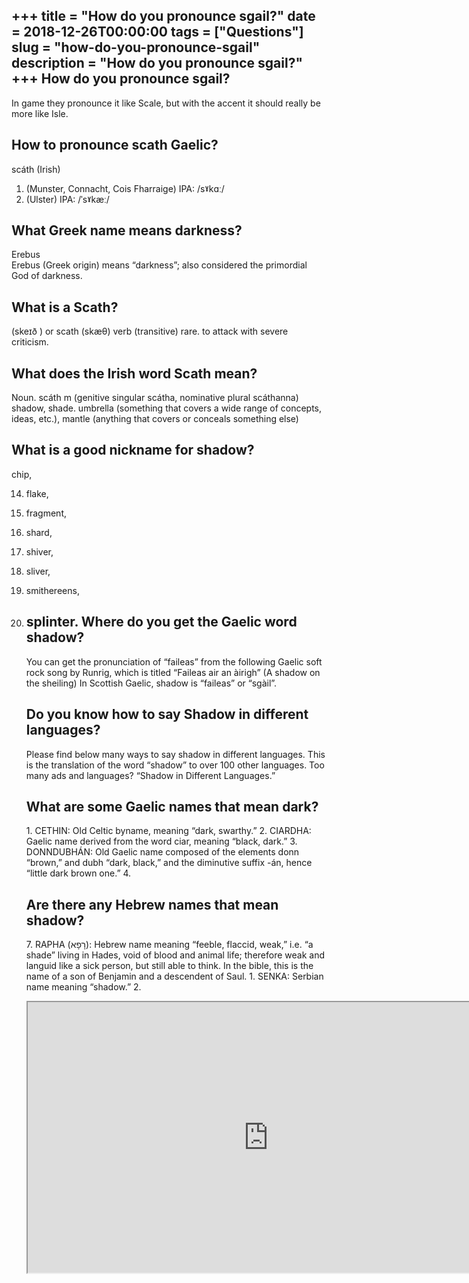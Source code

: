 +++
title = "How do you pronounce sgail?"
date = 2018-12-26T00:00:00
tags = ["Questions"]
slug = "how-do-you-pronounce-sgail"
description = "How do you pronounce sgail?"
+++
How do you pronounce sgail?
---------------------------

In game they pronounce it like Scale, but with the accent it should really be more like Isle.

How to pronounce scath Gaelic?
------------------------------

scáth (Irish)

1. (Munster, Connacht, Cois Fharraige) IPA: /sˠkɑː/
2. (Ulster) IPA: /ˈsˠkæː/

What Greek name means darkness?
-------------------------------

Erebus  
Erebus (Greek origin) means “darkness”; also considered the primordial God of darkness.

What is a Scath?
----------------

(skeɪð ) or scath (skæθ) verb (transitive) rare. to attack with severe criticism.

What does the Irish word Scath mean?
------------------------------------

Noun. scáth m (genitive singular scátha, nominative plural scáthanna) shadow, shade. umbrella (something that covers a wide range of concepts, ideas, etc.), mantle (anything that covers or conceals something else)

What is a good nickname for shadow?
-----------------------------------

chip,

14. flake,
15. fragment,
16. shard,
17. shiver,
18. sliver,
19. smithereens,
20. splinter. Where do you get the Gaelic word shadow?
    ----------------------------------------
    
    You can get the pronunciation of “faileas” from the following Gaelic soft rock song by Runrig, which is titled “Faileas air an àirigh” (A shadow on the sheiling) In Scottish Gaelic, shadow is “faileas” or “sgàil”.
    
    Do you know how to say Shadow in different languages?
    -----------------------------------------------------
    
    Please find below many ways to say shadow in different languages. This is the translation of the word “shadow” to over 100 other languages. Too many ads and languages? “Shadow in Different Languages.”
    
    What are some Gaelic names that mean dark?
    ------------------------------------------
    
    1\. CETHIN: Old Celtic byname, meaning “dark, swarthy.” 2. CIARDHA: Gaelic name derived from the word ciar, meaning “black, dark.” 3. DONNDUBHÁN: Old Gaelic name composed of the elements donn “brown,” and dubh “dark, black,” and the diminutive suffix -án, hence “little dark brown one.” 4.
    
    Are there any Hebrew names that mean shadow?
    --------------------------------------------
    
    7\. RAPHA (רָפָא): Hebrew name meaning “feeble, flaccid, weak,” i.e. “a shade” living in Hades, void of blood and animal life; therefore weak and languid like a sick person, but still able to think. In the bible, this is the name of a son of Benjamin and a descendent of Saul. 1. SENKA: Serbian name meaning “shadow.” 2.
    
    <iframe allow="accelerometer; autoplay; clipboard-write; encrypted-media; gyroscope; picture-in-picture" allowfullscreen="" class="__youtube_prefs__  epyt-is-override  no-lazyload" data-no-lazy="1" data-origheight="433" data-origwidth="770" data-skipgform_ajax_framebjll="" height="433" id="_ytid_16467" loading="lazy" src="https://www.youtube.com/embed/DU9w9qLynwE?enablejsapi=1&autoplay=0&cc_load_policy=0&cc_lang_pref=&iv_load_policy=1&loop=0&modestbranding=0&rel=1&fs=1&playsinline=0&autohide=2&theme=dark&color=red&controls=1&" title="YouTube player" width="770"></iframe>